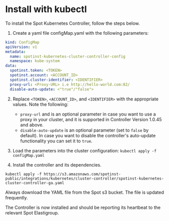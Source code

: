 # Install with kubectl

To install the Spot Kubernetes Controller, follow the steps below.

1. Create a yaml file configMap.yaml with the following parameters:

```yaml
kind: ConfigMap
apiVersion: v1
metadata:
  name: spotinst-kubernetes-cluster-controller-config
  namespace: kube-system
data:
  spotinst.token: <TOKEN>
  spotinst.account: <ACCOUNT_ID>
  spotinst.cluster-identifier: <IDENTIFIER>
  proxy-url: <Proxy-URL> i.e http://hello-world.com:82/
  disable-auto-update: <"true"/"false">
```

2. Replace `<TOKEN>`, `<ACCOUNT_ID>`, and `<IDENTIFIER>` with the appropriate values.
   Note the following:

   - `proxy-url` and is an optional parameter in case you want to use a proxy in your cluster, and it is supported in Controller Version 1.0.45 and above.
   - `disable-auto-update` is an optional parameter (set to `false` by default). In case you want to disable the controller's auto-update functionality you can set it to `true`.

3. Load the parameters into the cluster configuration:
   `kubectl apply -f configMap.yaml`

4. Install the controller and its dependencies.

`kubectl apply -f https://s3.amazonaws.com/spotinst-public/integrations/kubernetes/cluster-controller/spotinst-kubernetes-cluster-controller-ga.yaml`

Always download the YAML file from the Spot s3 bucket. The file is updated frequently.

The Controller is now installed and should be reporting its heartbeat to the relevant Spot Elastigroup.
